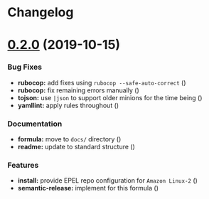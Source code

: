 # Changelog

# [0.2.0](https://github.com/saltstack-formulas/strongswan-formula/compare/v0.1.0...v0.2.0) (2019-10-15)


### Bug Fixes

* **rubocop:** add fixes using `rubocop --safe-auto-correct` ([](https://github.com/saltstack-formulas/strongswan-formula/commit/46ef5fa))
* **rubocop:** fix remaining errors manually ([](https://github.com/saltstack-formulas/strongswan-formula/commit/84a9ff0))
* **tojson:** use `|json` to support older minions for the time being ([](https://github.com/saltstack-formulas/strongswan-formula/commit/4bf828e))
* **yamllint:** apply rules throughout ([](https://github.com/saltstack-formulas/strongswan-formula/commit/b18c008))


### Documentation

* **formula:** move to `docs/` directory ([](https://github.com/saltstack-formulas/strongswan-formula/commit/641d73c))
* **readme:** update to standard structure ([](https://github.com/saltstack-formulas/strongswan-formula/commit/038660c))


### Features

* **install:** provide EPEL repo configuration for `Amazon Linux-2` ([](https://github.com/saltstack-formulas/strongswan-formula/commit/be7b55e))
* **semantic-release:** implement for this formula ([](https://github.com/saltstack-formulas/strongswan-formula/commit/63428a6))
